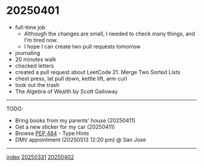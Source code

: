 <head><meta name="viewport" content="width=device-width, initial-scale=1.0, user-scalable=yes" /><meta charset="UTF-8"></head>

# 20250401

- full-time job
	- Although the changes are small, I needed to check many things, and I'm tired now.
	- I hope I can create two pull requests tomorrow
- journaling
- 20 minutes walk
- checked letters
- created a pull request about LeetCode 21. Merge Two Sorted Lists
- chest press, lat pull down, kettle lift, arm curl
- took out the trash
- The Algebra of Wealth by Scott Galloway

---

TODO:

- Bring books from my parents' house (20250411)
- Get a new sticker for my car (20250411)
- Browse [PEP 484](https://peps.python.org/pep-0484/) - Type Hints
- DMV appointment (20250513 12:20 pm) @ San Jose

---

[index](../../index.html)
[20250331](../03/20250331.html)
[20250402](20250402.html)
